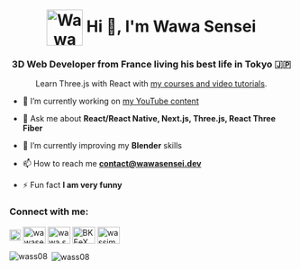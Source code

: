 <h1 align="center"><img align="center" src="https://github.com/user-attachments/assets/1e0de300-9ade-4af8-a25e-ca059f398f00" alt="Wawa Profile Picture" width="64" height="64" />  Hi 👋, I'm Wawa Sensei</h1>

<h3 align="center">3D Web Developer from France living his best life in Tokyo 🇯🇵</h3>


<p align="center">Learn Three.js with React with <a href="https://wawasensei.dev/">my courses and video tutorials</a>.</p>

- 🔭 I’m currently working on [my YouTube content](https://youtube.com/c/WawaSensei)

- 💬 Ask me about **React/React Native, Next.js, Three.js, React Three Fiber**
  
- 🌱 I’m currently improving my **Blender** skills

- 📫 How to reach me **contact@wawasensei.dev**

- ⚡ Fun fact **I am very funny**

<h3 align="left">Connect with me:</h3>
<p align="left">
<a href="https://twitter.com/wawasensei" target="blank"><img align="center" src="https://upload.wikimedia.org/wikipedia/commons/5/53/X_logo_2023_original.svg" alt="wawasensei" height="20" width="20" /></a>
  <a href="https://www.youtube.com/c/wawasensei" target="blank"><img align="center" src="https://raw.githubusercontent.com/rahuldkjain/github-profile-readme-generator/master/src/images/icons/Social/youtube.svg" alt="wawasensei" height="30" width="40" /></a>
<a href="https://instagram.com/wawa.sensei" target="blank"><img align="center" src="https://raw.githubusercontent.com/rahuldkjain/github-profile-readme-generator/master/src/images/icons/Social/instagram.svg" alt="wawa.sensei" height="30" width="40" /></a>
<a href="https://wawasensei.dev/discord" target="blank"><img align="center" src="https://raw.githubusercontent.com/rahuldkjain/github-profile-readme-generator/master/src/images/icons/Social/discord.svg" alt="BKEeXHP4Du" height="30" width="40" /></a>
  <a href="https://linkedin.com/in/wassim-samad-87903265" target="blank"><img align="center" src="https://raw.githubusercontent.com/rahuldkjain/github-profile-readme-generator/master/src/images/icons/Social/linked-in-alt.svg" alt="wassim-samad-87903265" height="30" width="40" /></a>

</p>

<p><img align="left" src="https://github-readme-stats.vercel.app/api/top-langs?username=wass08&show_icons=true&locale=en&layout=compact" alt="wass08" /></p>

<p>&nbsp;<img align="center" src="https://github-readme-stats.vercel.app/api?username=wass08&show_icons=true&locale=en" alt="wass08" /></p>

